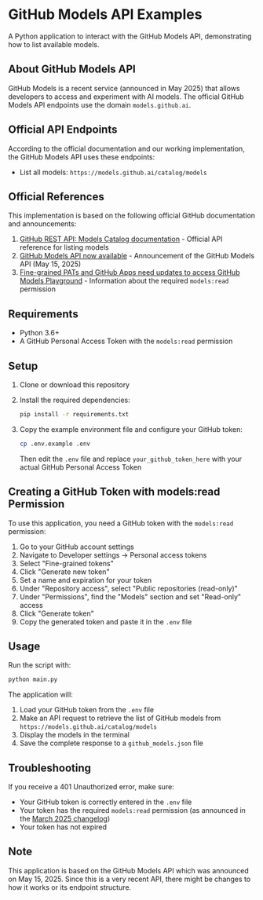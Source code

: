# GitHub Models API Examples

A Python application to interact with the GitHub Models API, demonstrating how to list available models.

## About GitHub Models API

GitHub Models is a recent service (announced in May 2025) that allows developers to access and experiment with AI models. The official GitHub Models API endpoints use the domain `models.github.ai`.

## Official API Endpoints

According to the official documentation and our working implementation, the GitHub Models API uses these endpoints:

- List all models: `https://models.github.ai/catalog/models`

## Official References

This implementation is based on the following official GitHub documentation and announcements:

1. [GitHub REST API: Models Catalog documentation](https://docs.github.com/en/rest/models/catalog?apiVersion=2022-11-28#list-all-models) - Official API reference for listing models
2. [GitHub Models API now available](https://github.blog/changelog/2025-05-15-github-models-api-now-available/) - Announcement of the GitHub Models API (May 15, 2025)
3. [Fine-grained PATs and GitHub Apps need updates to access GitHub Models Playground](https://github.blog/changelog/2025-03-18-as-of-march-29-fine-grained-pats-and-github-apps-need-updates-to-access-github-models-playground/) - Information about the required `models:read` permission

## Requirements

- Python 3.6+
- A GitHub Personal Access Token with the `models:read` permission

## Setup

1. Clone or download this repository
2. Install the required dependencies:

   ```bash
   pip install -r requirements.txt
   ```

3. Copy the example environment file and configure your GitHub token:

   ```bash
   cp .env.example .env
   ```

   Then edit the `.env` file and replace `your_github_token_here` with your actual GitHub Personal Access Token

## Creating a GitHub Token with models:read Permission

To use this application, you need a GitHub token with the `models:read` permission:

1. Go to your GitHub account settings
2. Navigate to Developer settings → Personal access tokens
3. Select "Fine-grained tokens"
4. Click "Generate new token"
5. Set a name and expiration for your token
6. Under "Repository access", select "Public repositories (read-only)"
7. Under "Permissions", find the "Models" section and set "Read-only" access
8. Click "Generate token"
9. Copy the generated token and paste it in the `.env` file

## Usage

Run the script with:

```bash
python main.py
```

The application will:

1. Load your GitHub token from the `.env` file
2. Make an API request to retrieve the list of GitHub models from `https://models.github.ai/catalog/models`
3. Display the models in the terminal
4. Save the complete response to a `github_models.json` file

## Troubleshooting

If you receive a 401 Unauthorized error, make sure:

- Your GitHub token is correctly entered in the `.env` file
- Your token has the required `models:read` permission (as announced in the [March 2025 changelog](https://github.blog/changelog/2025-03-18-as-of-march-29-fine-grained-pats-and-github-apps-need-updates-to-access-github-models-playground/))
- Your token has not expired

## Note

This application is based on the GitHub Models API which was announced on May 15, 2025. Since this is a very recent API, there might be changes to how it works or its endpoint structure.
